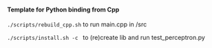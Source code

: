 #### Template for Python binding from Cpp

`./scripts/rebuild_cpp.sh` to run main.cpp in /src 

`./scripts/install.sh -c ` to (re)create lib and run test_perceptron.py
